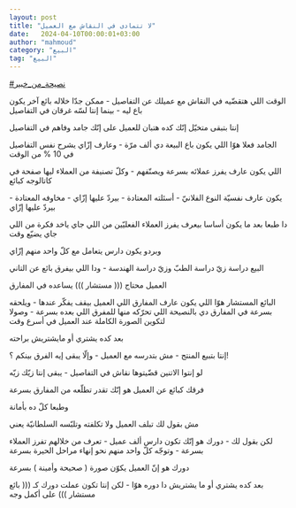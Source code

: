 ```yaml
---
layout: post
title: "لا تتمادى في النقاش مع العميل"
date:   2024-04-10T00:00:01+03:00
author: "mahmoud"
category: "البيع"
tag: "البيع"
---
```



[<u>\#نصيحة\_من\_خبير</u>](https://www.facebook.com/hashtag/%D9%86%D8%B5%D9%8A%D8%AD%D8%A9_%D9%85%D9%86_%D8%AE%D8%A8%D9%8A%D8%B1?__eep__=6&__cft__%5b0%5d=AZVABZ3khAiTC2cCDmc2cVKbRbTUs6qSA3e9x6B8EtzgRR-UXhEtQjMplvyg2xLyUNKk1ZaChOB_zLuieJRk8BiaZVvul9VGge0__YUkcOXfUmxrdnvLJdfpTaVE87p7Q5b2gd0xHJbusZuBWJ6ZvZuXFz7z7uT3ArGUxvqC3-KpSzF7THdlNGYt5_tPX_KUugo&__tn__=*NK-R)




الوقت اللي هتقضّيه في النقاش مع عميلك عن التفاصيل - ممكن
جدّا خلاله بائع آخر يكون باع ليه - بينما إنتا لسّه غرقان في
التفاصيل

إنتا بتبقى متخيّل إنّك كده هتبان للعميل على إنّك جامد وفاهم
في التفاصيل




الجامد فعلا هوّا اللي يكون باع البيعة دي ألف مرّة - وعارف
إزّاي يشرح نفس التفاصيل في 10 % من الوقت

اللي يكون عارف يفرز عملائه بسرعة ويصنّفهم - وكلّ تصنيفة من
العملاء ليها صفحة في كاتالوجه كبائع

يكون عارف نفسيّة النوع الفلانيّ - أسئلته المعتادة - بيردّ
عليها إزّاي - مخاوفه المعتادة - بيردّ عليها إزّاي

دا طبعا بعد ما يكون أساسا بيعرف يفرز العملاء الفعليّين من
اللي جاي ياخد فكرة من اللي جاي يضيّع وقت

وبردو يكون دارس يتعامل مع كلّ واحد منهم إزّاي

البيع دراسة زيّ دراسة الطبّ وزيّ دراسة الهندسة - ودا اللي
بيفرق بائع عن التاني




العميل محتاج ((( مستشار ))) يساعده في المفارق

البائع المستشار هوّا اللي يكون عارف المفارق اللي العميل
بيقف يفكّر عندها - ويلحقه بسرعة في المفارق دي بالنصيحة اللي تحرّكه منها
للمفرق اللي بعده بسرعة - وصولا لتكوين الصورة الكاملة عند العميل في أسرع
وقت

بعد كده يشتري أو مايشتريش براحته




إنتا بتبيع المنتج - مش بتدرسه مع العميل - وإلّا يبقى إيه
الفرق بينكم ؟!

لو إنتوا الاتنين قضّيتوها نقاش في التفاصيل - يبقى إنتا
زيّك زيّه

فرقك كبائع عن العميل هو إنّك تقدر تطلّعه من المفارق
بسرعة




وطبعا كلّ ده بأمانة

مش بقول لك تبلف العميل ولا تكلفته وتلبّسه السلطانيّة
يعني

لكن بقول لك - دورك هو إنّك تكون دارس ألف عميل - تعرف من
خلالهم تفرز العملاء بسرعة - وتوجّه كلّ واحد منهم نحو إنهاء مراحل الحيرة
بسرعة

دورك هو إنّ العميل يكوّن صورة ( صحيحة وأمينة )
بسرعة

بعد كده يشتري أو ما يشتريش دا دوره هوّا - لكن إنتا تكون
عملت دورك كـ ((( بائع مستشار ))) على أكمل وجه
